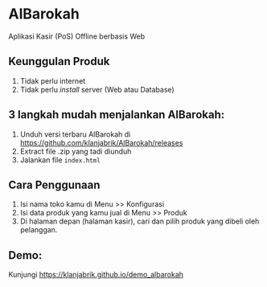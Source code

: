 # AlBarokah
Aplikasi Kasir (PoS) Offline berbasis Web

## Keunggulan Produk
1. Tidak perlu internet
2. Tidak perlu _install_ server (Web atau Database)

## 3 langkah mudah menjalankan AlBarokah:
1. Unduh versi terbaru AlBarokah di https://github.com/klanjabrik/AlBarokah/releases
2. Extract file .zip yang tadi diunduh
3. Jalankan file `index.html`

## Cara Penggunaan
1. Isi nama toko kamu di Menu >> Konfigurasi
2. Isi data produk yang kamu jual di Menu >> Produk
3. Di halaman depan (halaman kasir), cari dan pilih produk yang dibeli oleh pelanggan.

## Demo:
Kunjungi https://klanjabrik.github.io/demo_albarokah
